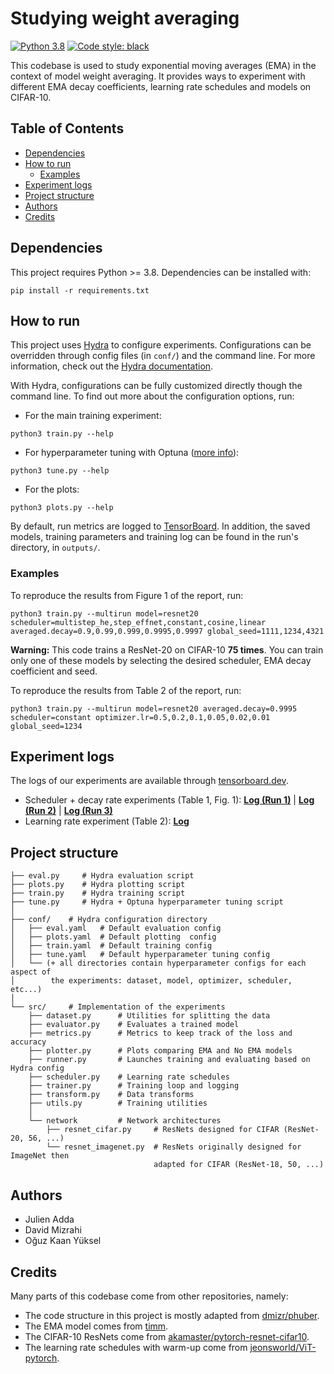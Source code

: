 # Studying weight averaging

[![Python 3.8](https://img.shields.io/badge/python-3.8-blue.svg)](https://www.python.org/downloads/release/python-380//)
[![Code style: black](https://img.shields.io/badge/code%20style-black-000000.svg)](https://github.com/psf/black)

This codebase is used to study exponential moving averages (EMA) in the context of model weight averaging. It provides ways to experiment with different EMA decay coefficients, learning rate schedules and models on CIFAR-10.

## Table of Contents

- [Dependencies](#dependencies)
- [How to run](#how-to-run)
  - [Examples](#examples)
- [Experiment logs](#experiment-logs)
- [Project structure](#project-structure)
- [Authors](#authors)
- [Credits](#credits)


## Dependencies
This project requires Python >= 3.8. Dependencies can be installed with:
```
pip install -r requirements.txt
```


## How to run

This project uses [Hydra](https://hydra.cc/) to configure experiments. Configurations can be overridden through config files (in `conf/`) and the command line. For more information, check out the [Hydra documentation](https://hydra.cc/docs/intro/).

With Hydra, configurations can be fully customized directly though the command line. To find out more about the configuration options, run:
- For the main training experiment:
```
python3 train.py --help
```
- For hyperparameter tuning with Optuna ([more info](https://hydra.cc/docs/plugins/optuna_sweeper)):
```
python3 tune.py --help
```
- For the plots:
```
python3 plots.py --help
```

By default, run metrics are logged to [TensorBoard](https://www.tensorflow.org/tensorboard). In addition, the saved models, training parameters and training log can be found in the run's directory, in `outputs/`.

### Examples
To reproduce the results from Figure 1 of the report, run:
```
python3 train.py --multirun model=resnet20 scheduler=multistep_he,step_effnet,constant,cosine,linear averaged.decay=0.9,0.99,0.999,0.9995,0.9997 global_seed=1111,1234,4321
```
**Warning:** This code trains a ResNet-20 on CIFAR-10 **75 times**. You can train only one of these models by selecting the desired scheduler, EMA decay coefficient and seed.

To reproduce the results from Table 2 of the report, run:
```
python3 train.py --multirun model=resnet20 averaged.decay=0.9995 scheduler=constant optimizer.lr=0.5,0.2,0.1,0.05,0.02,0.01 global_seed=1234
```

## Experiment logs

The logs of our experiments are available through [tensorboard.dev](https://tensorboard.dev/).

- Scheduler + decay rate experiments (Table 1, Fig. 1): [**Log (Run 1)**](https://tensorboard.dev/experiment/p9Hjq9kySPaeg84NtZX57Q) | [**Log (Run 2)**](https://tensorboard.dev/experiment/8NJxp4UgSXamjGrbUlQUxw) | [**Log (Run 3)**](https://tensorboard.dev/experiment/Wwrw9xKiQQGzwVp1DE2d2w)
- Learning rate experiment (Table 2): [**Log**](https://tensorboard.dev/experiment/iy10jUyCQyaW62wWU7yKpw)


## Project structure


```
├── eval.py     # Hydra evaluation script
├── plots.py    # Hydra plotting script
├── train.py    # Hydra training script
├── tune.py     # Hydra + Optuna hyperparameter tuning script
│
├── conf/    # Hydra configuration directory
│   ├── eval.yaml   # Default evaluation config
│   ├── plots.yaml  # Default plotting  config
│   ├── train.yaml  # Default training config
│   ├── tune.yaml   # Default hyperparameter tuning config
│   └── (+ all directories contain hyperparameter configs for each aspect of
│        the experiments: dataset, model, optimizer, scheduler, etc...) 
│ 
└── src/     # Implementation of the experiments
    ├── dataset.py      # Utilities for splitting the data
    ├── evaluator.py    # Evaluates a trained model
    ├── metrics.py      # Metrics to keep track of the loss and accuracy
    ├── plotter.py      # Plots comparing EMA and No EMA models
    ├── runner.py       # Launches training and evaluating based on Hydra config
    ├── scheduler.py    # Learning rate schedules
    ├── trainer.py      # Training loop and logging
    ├── transform.py    # Data transforms
    ├── utils.py        # Training utilities
    │
    └── network         # Network architectures
        ├── resnet_cifar.py     # ResNets designed for CIFAR (ResNet-20, 56, ...)
        └── resnet_imagenet.py  # ResNets originally designed for ImageNet then 
                                adapted for CIFAR (ResNet-18, 50, ...)   
```

## Authors
- Julien Adda
- David Mizrahi
- Oğuz Kaan Yüksel


## Credits
Many parts of this codebase come from other repositories, namely:

- The code structure in this project is mostly adapted from [dmizr/phuber](https://github.com/dmizr/phuber).
- The EMA model comes from [timm](https://github.com/rwightman/pytorch-image-models).
- The CIFAR-10 ResNets come from [akamaster/pytorch-resnet-cifar10](https://github.com/akamaster/pytorch_resnet_cifar10).
- The learning rate schedules with warm-up come from [jeonsworld/ViT-pytorch](https://github.com/jeonsworld/ViT-pytorch).
